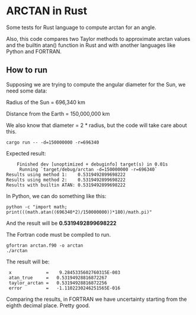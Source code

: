 # ARCTAN in Rust

Some tests for Rust language to compute arctan for an angle. 

Also, this code compares two Taylor methods to approximate arctan values and the builtin atan() function in Rust and with another languages like Python and FORTRAN.

How to run
---

Supposing we are trying to compute the angular diameter for the Sun, we need some data: 

Radius of the Sun = 696,340 km

Distance from the Earth = 150,000,000 km

We also know that diameter = 2 * radius, but the code will take care about this.

```
cargo run -- -d=150000000 -r=696340
```

Expected result:

```
    Finished dev [unoptimized + debuginfo] target(s) in 0.01s
     Running `target/debug/arctan -d=150000000 -r=696340`
Results using method 1:    0.5319492899698222
Results using method 2:    0.5319492899698222
Results with builtin ATAN: 0.5319492899698222
```

In Python, we can do something like this:

```
python -c "import math; print(((math.atan((696340*2)/150000000))*180)/math.pi)"
```

And the result will be **0.5319492899698222**

The Fortran code must be compiled to run.

```
gfortran arctan.f90 -o arctan
./arctan
```

The result will be:

```
 x             =    9.2845335602760315E-003
 atan_true     =   0.53194928816872267     
 taylor_arctan =   0.53194928816872256     
 error         =   -1.1102230246251565E-016
```

Comparing the results, in FORTRAN we have uncertainty starting from the eighth decimal place. Pretty good. 
